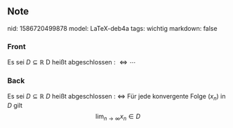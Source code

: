 ## Note
nid: 1586720499878
model: LaTeX-deb4a
tags: wichtig
markdown: false

### Front
Es sei $D \subseteq \mathbb{R}$
D heißt abgeschlossen : $\Longleftrightarrow \cdots$

### Back
Es sei $D \subseteq \mathbb{R}$
$D$ heißt abgeschlossen : $\Longleftrightarrow$ Für jede konvergente Folge $\left(x_{n}\right)$ in $D$ gilt
$$
\lim _{n \rightarrow \infty} x_{n} \in D
$$
